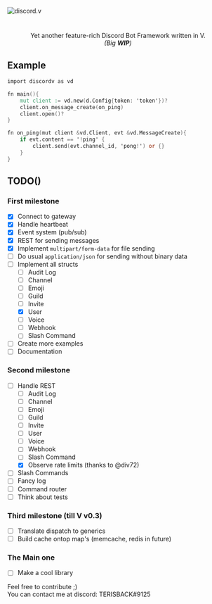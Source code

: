![discord.v](https://user-images.githubusercontent.com/26527529/98575853-c348d300-22ca-11eb-86f6-d22cc9b1e0cf.png)

#  

<p align="center">
Yet another feature-rich Discord Bot Framework written in V.<br><i>(Big <b>WIP</b>)</i>
</p>

## Example

```v
import discordv as vd

fn main(){
    mut client := vd.new(d.Config{token: 'token'})?
    client.on_message_create(on_ping)
    client.open()?
}

fn on_ping(mut client &vd.Client, evt &vd.MessageCreate){
    if evt.content == '!ping' {
        client.send(evt.channel_id, 'pong!') or {}
    }
}
```

## TODO()

### First milestone
- [x] Connect to gateway
- [x] Handle heartbeat
- [x] Event system (pub/sub)
- [x] REST for sending messages
- [x] Implement `multipart/form-data` for file sending
- [ ] Do usual `application/json` for sending without binary data
- [ ] Implement all structs
  - [ ] Audit Log
  - [ ] Channel
  - [ ] Emoji
  - [ ] Guild
  - [ ] Invite
  - [x] User
  - [ ] Voice
  - [ ] Webhook
  - [ ] Slash Command
- [ ] Create more examples
- [ ] Documentation

### Second milestone
- [ ] Handle REST
  - [ ] Audit Log
  - [ ] Channel
  - [ ] Emoji
  - [ ] Guild
  - [ ] Invite
  - [ ] User
  - [ ] Voice
  - [ ] Webhook
  - [ ] Slash Command
  - [x] Observe rate limits (thanks to @div72)
- [ ] Slash Commands
- [ ] Fancy log
- [ ] Command router
- [ ] Think about tests

### Third milestone (till V v0.3)
- [ ] Translate dispatch to generics
- [ ] Build cache ontop map's (memcache, redis in future)

### The Main one
- [ ] Make a cool library

Feel free to contribute ;)  
You can contact me at discord: TERISBACK#9125
